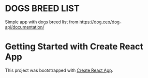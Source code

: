 # DOGS BREED LIST
Simple app with dogs breed list from https://dog.ceo/dog-api/documentation/

# Getting Started with Create React App

This project was bootstrapped with [Create React App](https://github.com/facebook/create-react-app).